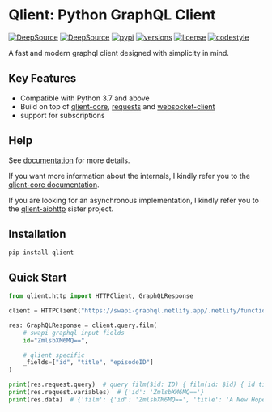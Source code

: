 # Qlient: Python GraphQL Client

[![DeepSource](https://deepsource.io/gh/qlient-org/python-qlient.svg/?label=active+issues&token=2ZJ0b1dinekjVtwgJHSy286C)](https://deepsource.io/gh/qlient-org/python-qlient/?ref=repository-badge)
[![DeepSource](https://deepsource.io/gh/qlient-org/python-qlient.svg/?label=resolved+issues&token=2ZJ0b1dinekjVtwgJHSy286C)](https://deepsource.io/gh/qlient-org/python-qlient/?ref=repository-badge)
[![pypi](https://img.shields.io/pypi/v/qlient.svg)](https://pypi.python.org/pypi/qlient)
[![versions](https://img.shields.io/pypi/pyversions/qlient.svg)](https://github.com/qlient-org/python-qlient)
[![license](https://img.shields.io/github/license/qlient-org/python-qlient.svg)](https://github.com/qlient-org/python-qlient/blob/master/LICENSE)
[![codestyle](https://img.shields.io/badge/code%20style-black-black)](https://github.com/psf/black)

A fast and modern graphql client designed with simplicity in mind.

## Key Features

* Compatible with Python 3.7 and above
* Build on top of
  [qlient-core](https://github.com/qlient-org/python-qlient-core),
  [requests](https://github.com/psf/requests)
  and [websocket-client](https://github.com/websocket-client/websocket-client/)
* support for subscriptions

## Help

See [documentation](https://qlient-org.github.io/python-qlient/) for more details.

If you want more information about the internals,
I kindly refer you to the [qlient-core documentation](https://qlient-org.github.io/python-qlient-core/).

If you are looking for an asynchronous implementation,
I kindly refer you to the [qlient-aiohttp](https://github.com/qlient-org/python-qlient-aiohttp) sister project.

## Installation

```shell
pip install qlient
```

## Quick Start

````python
from qlient.http import HTTPClient, GraphQLResponse

client = HTTPClient("https://swapi-graphql.netlify.app/.netlify/functions/index")

res: GraphQLResponse = client.query.film(
    # swapi graphql input fields
    id="ZmlsbXM6MQ==",

    # qlient specific
    _fields=["id", "title", "episodeID"]
)

print(res.request.query)  # query film($id: ID) { film(id: $id) { id title episodeID } }
print(res.request.variables)  # {'id': 'ZmlsbXM6MQ=='}
print(res.data)  # {'film': {'id': 'ZmlsbXM6MQ==', 'title': 'A New Hope', 'episodeID': 4}}
````
